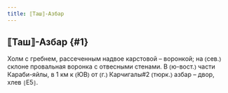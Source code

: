 ```yaml
---
title: ⟦Таш⟧-Азбар
---
```

## ⟦Таш⟧-Азбар {#1}

Холм с гребнем, рассеченным надвое карстовой – воронкой; на ⦅сев.⦆ склоне провальная воронка с отвесными стенами. В ⦅ю-вост.⦆ части Караби-яйлы, в 1 км к ⦅ЮВ⦆ от ⦅г.⦆ Карчигалы#2 ⦅тюрк.⦆ азбар – двор, хлев ⦃Е5⦄.
